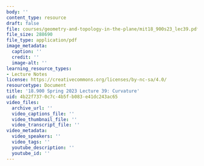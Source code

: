 ```yaml
---
body: ''
content_type: resource
draft: false
file: courses/geometry-and-topology-in-the-plane/mit18_900s23_lec39.pdf
file_size: 288690
file_type: application/pdf
image_metadata:
  caption: ''
  credit: ''
  image-alt: ''
learning_resource_types:
- Lecture Notes
license: https://creativecommons.org/licenses/by-nc-sa/4.0/
resourcetype: Document
title: '18.900 Spring 2023 Lecture 39: Curvature'
uid: 4b22f737-0c7c-4b5f-b083-e41dc243ac65
video_files:
  archive_url: ''
  video_captions_file: ''
  video_thumbnail_file: ''
  video_transcript_file: ''
video_metadata:
  video_speakers: ''
  video_tags: ''
  youtube_description: ''
  youtube_id: ''
---
```

